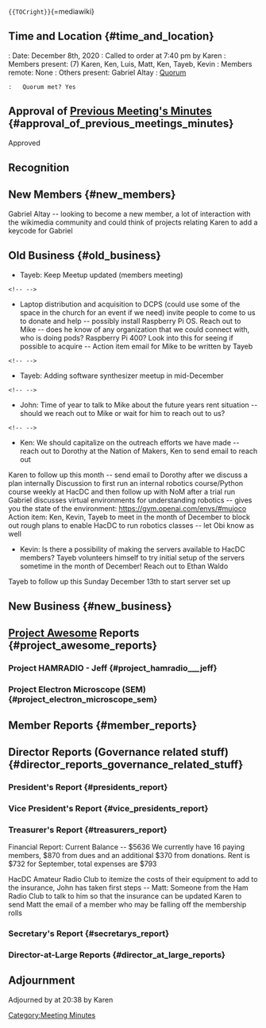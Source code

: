 `{{TOCright}}`{=mediawiki}

## Time and Location {#time_and_location}

:   Date: December 8th, 2020
:   Called to order at 7:40 pm by Karen
:   Members present: (7) Karen, Ken, Luis, Matt, Ken, Tayeb, Kevin
:   Members remote: None
:   Others present: Gabriel Altay
:   [Quorum](Quorum)

    :   Quorum met? Yes

## Approval of [Previous Meeting's Minutes](Regular_Member_Meeting_2020_10_13) {#approval_of_previous_meetings_minutes}

Approved

## Recognition

## New Members {#new_members}

Gabriel Altay -- looking to become a new member, a lot of interaction
with the wikimedia community and could think of projects relating Karen
to add a keycode for Gabriel

## Old Business {#old_business}

-   Tayeb: Keep Meetup updated (members meeting)

```{=html}
<!-- -->
```
-   Laptop distribution and acquisition to DCPS (could use some of the
    space in the church for an event if we need) invite people to come
    to us to donate and help -- possibly install Raspberry Pi OS. Reach
    out to Mike -- does he know of any organization that we could
    connect with, who is doing pods? Raspberry Pi 400? Look into this
    for seeing if possible to acquire -- Action item email for Mike to
    be written by Tayeb

```{=html}
<!-- -->
```
-   Tayeb: Adding software synthesizer meetup in mid-December

```{=html}
<!-- -->
```
-   John: Time of year to talk to Mike about the future years rent
    situation -- should we reach out to Mike or wait for him to reach
    out to us?

```{=html}
<!-- -->
```
-   Ken: We should capitalize on the outreach efforts we have made --
    reach out to Dorothy at the Nation of Makers, Ken to send email to
    reach out

Karen to follow up this month -- send email to Dorothy after we discuss
a plan internally Discussion to first run an internal robotics
course/Python course weekly at HacDC and then follow up with NoM after a
trial run Gabriel discusses virtual environments for understanding
robotics -- gives you the state of the environment:
<https://gym.openai.com/envs/#mujoco> Action item: Ken, Kevin, Tayeb to
meet in the month of December to block out rough plans to enable HacDC
to run robotics classes -- let Obi know as well

-   Kevin: Is there a possibility of making the servers available to
    HacDC members? Tayeb volunteers himself to try initial setup of the
    servers sometime in the month of December! Reach out to Ethan Waldo

Tayeb to follow up this Sunday December 13th to start server set up

## New Business {#new_business}

## [Project Awesome](:Category:Project_Awesome) Reports {#project_awesome_reports}

### Project HAMRADIO - Jeff {#project_hamradio___jeff}

### Project Electron Microscope (SEM) {#project_electron_microscope_sem}

## Member Reports {#member_reports}

## Director Reports (Governance related stuff) {#director_reports_governance_related_stuff}

### President's Report {#presidents_report}

### Vice President's Report {#vice_presidents_report}

### Treasurer's Report {#treasurers_report}

Financial Report: Current Balance -- \$5636 We currently have 16 paying
members, \$870 from dues and an additional \$370 from donations. Rent is
\$732 for September, total expenses are \$793

HacDC Amateur Radio Club to itemize the costs of their equipment to add
to the insurance, John has taken first steps -- Matt: Someone from the
Ham Radio Club to talk to him so that the insurance can be updated Karen
to send Matt the email of a member who may be falling off the membership
rolls

### Secretary's Report {#secretarys_report}

### Director-at-Large Reports {#director_at_large_reports}

## Adjournment

Adjourned by at 20:38 by Karen

[Category:Meeting Minutes](Category:Meeting_Minutes)
